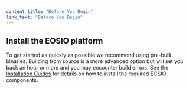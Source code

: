 ```yaml
---
content_title: "Before You Begin"
link_text: "Before You Begin"
---
```


## Install the EOSIO platform
To get started as quickly as possible we recommend using pre-built binaries. Building from source is a more advanced option but will set you back an hour or more and you may encounter build errors. See the [Installation Guides](../10_installation-guides) for details on how to install the required EOSIO components.
